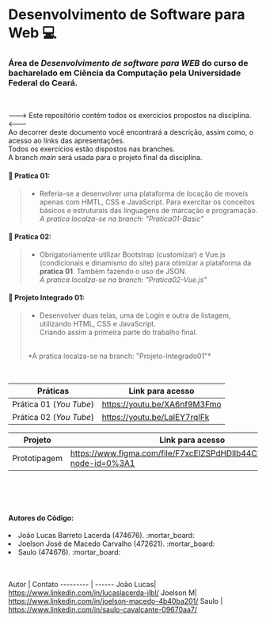 # Desenvolvimento de Software para Web :computer:

### Área de _Desenvolvimento de software para WEB_ do curso de bacharelado em Ciência da Computação pela Universidade Federal do Ceará.
<br>

---> Este repositório contém todos os exercícios propostos na disciplina. <---<br>
Ao decorrer deste documento você encontrará a descrição, assim como, o acesso ao links das apresentações.<br>
Todos os exercícios estão dispostos nas branches. <br>
A branch _main_ será usada para o projeto final da disciplina.

#### :pushpin: Pratica 01:
> - Referia-se a desenvolver uma plataforma de locação de moveis apenas com HMTL, CSS e JavaScript. Para exercitar os conceitos básicos e estruturais das linguagens de marcação e programação. <br>
> *A pratica localza-se na branch: "Pratica01-Basic"*

 #### :pushpin: Pratica 02:
 > -   Obrigatoriamente utilizar Bootstrap (customizar) e Vue.js (condicionais e dinamismo do site) para otimizar a plataforma da __pratica 01__. Também fazendo o uso de JSON. <br>
 > *A pratica localza-se na branch: "Pratica02-Vue.js"*

 #### :pushpin: Projeto Integrado 01:
 > -   Desenvolver duas telas, uma de Login e outra de listagem, utilizando HTML, CSS e JavaScript. <br>Criando assim a primeira parte do trabalho final.
 > <br>
 > *A pratica localza-se na branch: "Projeto-Integrado01"*


<br>

Práticas   | Link para acesso
--------- | ------
Prática 01 (*You Tube*) | https://youtu.be/XA6nf9M3Fmo
Prática 02 (*You Tube*) | https://youtu.be/LaIEY7rqIFk

Projeto  | Link para acesso
--------- | ------
Prototipagem | https://www.figma.com/file/F7xcEIZSPdHDlIb44CPxKs/MapCov?node-id=0%3A1

<br><br><br>

#### Autores do Código:

<li>João Lucas Barreto Lacerda (474676). :mortar_board:</li>
<li>Joelson José de Macedo Carvalho (472621). :mortar_board:</li>
<li>Saulo (474676). :mortar_board:</li>

<br><br>
Autor  | Contato
--------- | ------
João Lucas| https://www.linkedin.com/in/lucaslacerda-jlbl/
Joelson M| https://www.linkedin.com/in/joelson-macedo-4b40ba201/
Saulo | https://www.linkedin.com/in/saulo-cavalcante-09670aa7/
